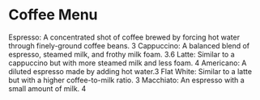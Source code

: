 Coffee Menu
===========
Espresso: A concentrated shot of coffee brewed by forcing hot water through finely-ground coffee beans. 3
Cappuccino: A balanced blend of espresso, steamed milk, and frothy milk foam. 3.6
Latte: Similar to a cappuccino but with more steamed milk and less foam. 4
Americano: A diluted espresso made by adding hot water.3
Flat White: Similar to a latte but with a higher coffee-to-milk ratio. 3
Macchiato: An espresso with a small amount of milk. 4
